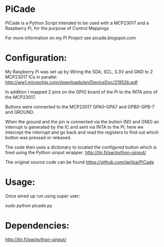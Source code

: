 PiCade
======

PiCade is a Python Script intended to be used with a MCP23017 and a Raspberry Pi, for the purpose of Control Mappings

For more information on my Pi Project see picade.blogspot.com

Configuration:
==============

My Raspberry Pi was set up by Wiring the SDA, SCL, 3.3V and GND to 2 MCP23017 ICs in parallel.
http://ww1.microchip.com/downloads/en/DeviceDoc/21952b.pdf

In addition I mapped 2 pins on the GPIO board of the Pi to the INTA pins of the MCP23017.

Buttons were connected to the MCP23017 GPA0-GPA7 and GPB0-GPB-7 and GROUND.

When the ground and the pin is connected via the button (NO and GND) an interrupt is generated by the IC and sent via INTA 
to the PI, here we intercept the interrupt and go back and read the registers to find out which button was pressed or
released. 

The code then uses a dictionary to located the configured button which is fired using the Python uinput wrapper.
http://tjjr.fi/sw/python-uinput/

The original source code can be found 
https://github.com/jan1za/PiCade

Usage:
======

Once wired up run using super user:

sudo python picade.py


Dependencies:
=============

http://tjjr.fi/sw/python-uinput/

